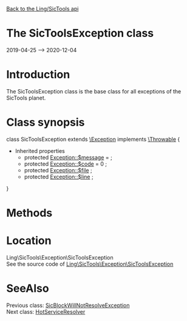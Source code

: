 [Back to the Ling/SicTools api](https://github.com/lingtalfi/SicTools/blob/master/doc/api/Ling/SicTools.md)



The SicToolsException class
================
2019-04-25 --> 2020-12-04






Introduction
============

The SicToolsException class is the base class for all exceptions of the SicTools planet.



Class synopsis
==============


class <span class="pl-k">SicToolsException</span> extends [\Exception](http://php.net/manual/en/class.exception.php) implements [\Throwable](http://php.net/manual/en/class.throwable.php) {

- Inherited properties
    - protected  [Exception::$message](#property-message) =  ;
    - protected  [Exception::$code](#property-code) = 0 ;
    - protected  [Exception::$file](#property-file) ;
    - protected  [Exception::$line](#property-line) ;

}






Methods
==============






Location
=============
Ling\SicTools\Exception\SicToolsException<br>
See the source code of [Ling\SicTools\Exception\SicToolsException](https://github.com/lingtalfi/SicTools/blob/master/Exception/SicToolsException.php)



SeeAlso
==============
Previous class: [SicBlockWillNotResolveException](https://github.com/lingtalfi/SicTools/blob/master/doc/api/Ling/SicTools/Exception/SicBlockWillNotResolveException.md)<br>Next class: [HotServiceResolver](https://github.com/lingtalfi/SicTools/blob/master/doc/api/Ling/SicTools/HotServiceResolver.md)<br>
